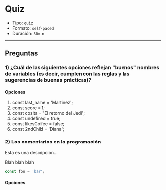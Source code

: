 # Quiz

- Tipo: `quiz`
- Formato: `self-paced`
- Duración: `30min`

***

## Preguntas

### 1) ¿Cuál de las siguientes opciones reflejan "buenos" nombres de variables (es decir, cumplen con las reglas y las sugerencias de buenas prácticas)?

#### Opciones

1. const last_name = 'Martinez';
2. const score = 1;
3. const cosita = "El retorno del Jedi";
4. const undefined = true;
5. const likesCoffee = false;
6. const 2ndChild = 'Diana';

<solution style="display:none;">2,5</solution>

### 2) Los comentarios en la programación

Esta es una descripción...

Blah blah blah

```js
const foo = 'bar';
```

#### Opciones
